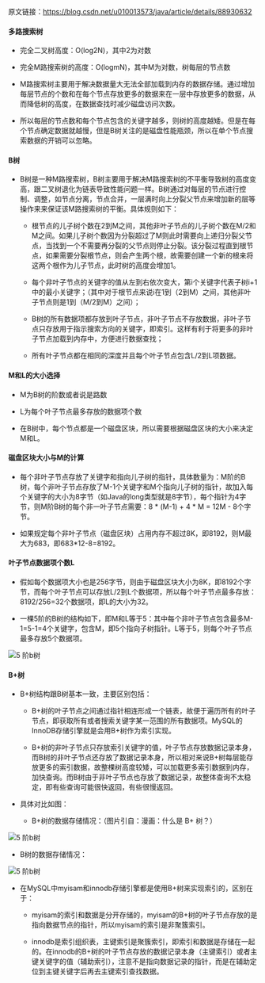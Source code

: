 

原文链接：https://blog.csdn.net/u010013573/java/article/details/88930632


#### 多路搜索树

- 完全二叉树高度：O(log2N)，其中2为对数

- 完全M路搜索树的高度：O(logmN)，其中M为对数，树每层的节点数

- M路搜索树主要用于解决数据量大无法全部加载到内存的数据存储。通过增加每层节点的个数和在每个节点存放更多的数据来在一层中存放更多的数据，从而降低树的高度，在数据查找时减少磁盘访问次数。

- 所以每层的节点数和每个节点包含的关键字越多，则树的高度越矮。但是在每个节点确定数据就越慢，但是B树关注的是磁盘性能瓶颈，所以在单个节点搜索数据的开销可以忽略。


#### B树

- B树是一种M路搜索树，B树主要用于解决M路搜索树的不平衡导致树的高度变高，跟二叉树退化为链表导致性能问题一样。B树通过对每层的节点进行控制、调整，如节点分离，节点合并，一层满时向上分裂父节点来增加新的层等操作来来保证该M路搜索树的平衡。具体规则如下：

  - 根节点的儿子树个数在2到M之间，其他非叶子节点的儿子树个数在M/2和M之间。如果儿子树个数因为分裂超过了M则此时需要向上递归分裂父节点，当找到一个不需要再分裂的父节点则停止分裂。该分裂过程直到根节点，如果需要分裂根节点，则会产生两个根，故需要创建一个新的根来将这两个根作为儿子节点，此时树的高度会增加1。
  
  - 每个非叶子节点的关键字的值从左到右依次变大，第i个关键字代表子树i+1中的最小关键字；（其中对于根节点来说i在1到（2到M）之间，其他非叶子节点则是1到（M/2到M）之间）；
  
  - B树的所有数据项都存放到叶子节点，非叶子节点不存放数据，非叶子节点只存放用于指示搜索方向的关键字，即索引。这样有利于将更多的非叶子节点加载到内存中，方便进行数据查找；

  - 所有叶子节点都在相同的深度并且每个叶子节点包含L/2到L项数据。


#### M和L的大小选择

- M为B树的阶数或者说是路数

- L为每个叶子节点最多存放的数据项个数

- 在B树中，每个节点都是一个磁盘区块，所以需要根据磁盘区块的大小来决定M和L。


#### 磁盘区块大小与M的计算

- 每个非叶子节点存放了关键字和指向儿子树的指针，具体数量为：M阶的B树，每个非叶子节点存放了M-1个关键字和M个指向儿子树的指针，故加入每个关键字的大小为8字节（如Java的long类型就是8字节），每个指针为4字节，则M阶B树的每个非一叶子节点需要：8 * (M-1) + 4 * M = 12M - 8个字节。

- 如果规定每个非叶子节点（磁盘区块）占用内存不超过8K，即8192，则M最大为683，即683*12-8=8192。


#### 叶子节点数据项个数L

- 假如每个数据项大小也是256字节，则由于磁盘区块大小为8K，即8192个字节，而每个叶子节点可以存放L/2到L个数据项，所以每个叶子节点最多存放：8192/256=32个数据项，即L的大小为32。

- 一棵5阶的B树的结构如下，即M和L等于5：其中每个非叶子节点包含最多M-1=5-1=4个关键字，包含M，即5个指向子树指针。L等于5，则每个叶子节点最多存放5个数据项。

![5 阶b树](/images/5levle-Btree.png)


#### B+树

- B+树结构跟B树基本一致，主要区别包括：

  - B+树的叶子节点之间通过指针相连形成一个链表，故便于遍历所有的叶子节点，即获取所有或者搜索关键字某一范围的所有数据项。MySQL的InnoDB存储引擎就是会用B+树作为索引实现。

  - B+树的非叶子节点只存放索引关键字的值，叶子节点存放数据记录本身，而B树的非叶子节点还存放了数据记录本身，所以相对来说B+树每层能存放更多的索引数据，故整棵树高度较矮，可以加载更多索引数据到内存，加快查询。而B树由于非叶子节点也存放了数据记录，故整体查询不太稳定，即有些查询可能很快返回，有些很慢返回。

- 具体对比如图：

  - B+树的数据存储情况：（图片引自：漫画：什么是 B+ 树？）
  
 ![5 阶b树](/images/b+tree1.png)
 
 
  - B树的数据存储情况：
  
![5 阶b树](/images/b+tree2.png)


- 在MySQL中myisam和innodb存储引擎都是使用B+树来实现索引的，区别在于：
 
  - myisam的索引和数据是分开存储的，myisam的B+树的叶子节点存放的是指向数据节点的指针，所以myisam的索引是非聚簇索引。
  
  - innodb是索引组织表，主键索引是聚簇索引，即索引和数据是存储在一起的。在innodb的B+树的叶子节点存放的数据记录本身（主键索引）或者主键关键字的值（辅助索引），注意不是指向数据记录的指针，而是在辅助定位到主键关键字后再去主键索引查找数据。
